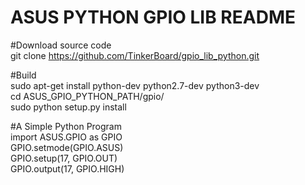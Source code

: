 ASUS PYTHON GPIO LIB README 
===========================

#Download source code\
git clone https://github.com/TinkerBoard/gpio_lib_python.git

#Build\
 sudo apt-get install python-dev python2.7-dev python3-dev\
 cd ASUS_GPIO_PYTHON_PATH/gpio/\
 sudo python setup.py install

#A Simple Python Program\
 import ASUS.GPIO as GPIO\
 GPIO.setmode(GPIO.ASUS)\
 GPIO.setup(17, GPIO.OUT)\
 GPIO.output(17, GPIO.HIGH)
